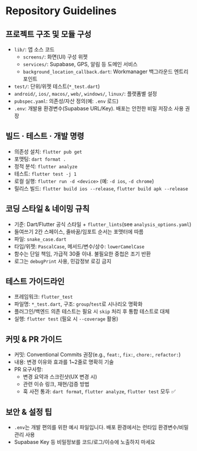 # Repository Guidelines

## 프로젝트 구조 및 모듈 구성
- `lib/`: 앱 소스 코드
  - `screens/`: 화면(UI) 구성 위젯
  - `services/`: Supabase, GPS, 알림 등 도메인 서비스
  - `background_location_callback.dart`: Workmanager 백그라운드 엔트리포인트
- `test/`: 단위/위젯 테스트(`*_test.dart`)
- `android/`, `ios/`, `macos/`, `web/`, `windows/`, `linux/`: 플랫폼별 설정
- `pubspec.yaml`: 의존성/자산 정의(예: `.env` 로드)
- `.env`: 개발용 환경변수(Supabase URL/Key). 배포는 안전한 비밀 저장소 사용 권장

## 빌드 · 테스트 · 개발 명령
- 의존성 설치: `flutter pub get`
- 포맷팅: `dart format .`
- 정적 분석: `flutter analyze`
- 테스트: `flutter test -j 1`
- 로컬 실행: `flutter run -d <device>` (예: `-d ios`, `-d chrome`)
- 릴리스 빌드: `flutter build ios --release`, `flutter build apk --release`

## 코딩 스타일 & 네이밍 규칙
- 기준: Dart/Flutter 공식 스타일 + `flutter_lints`(see `analysis_options.yaml`)
- 들여쓰기 2칸 스페이스, 줄바꿈/임포트 순서는 포맷터에 따름
- 파일: `snake_case.dart`
- 타입/위젯: `PascalCase`, 메서드/변수/상수: `lowerCamelCase`
- 함수는 단일 책임, 가급적 30줄 이내. 불필요한 중첩은 조기 반환
- 로그는 `debugPrint` 사용, 민감정보 로깅 금지

## 테스트 가이드라인
- 프레임워크: `flutter_test`
- 파일명: `*_test.dart`, 구조: `group`/`test`로 시나리오 명확화
- 플러그인/백엔드 의존 테스트는 필요 시 `skip` 처리 후 통합 테스트로 대체
- 실행: `flutter test` (필요 시 `--coverage` 활용)

## 커밋 & PR 가이드
- 커밋: Conventional Commits 권장(e.g., `feat:`, `fix:`, `chore:`, `refactor:`)
- 내용: 변경 이유와 효과를 1~2줄로 명확히 기술
- PR 요구사항:
  - 변경 요약과 스크린샷(UX 변경 시)
  - 관련 이슈 링크, 재현/검증 방법
  - 훅 사전 통과: `dart format`, `flutter analyze`, `flutter test` 모두 ✅

## 보안 & 설정 팁
- `.env`는 개발 편의를 위한 예시 파일입니다. 배포 환경에서는 런타임 환경변수/비밀관리 사용
- Supabase Key 등 비밀정보를 코드/로그/이슈에 노출하지 마세요
